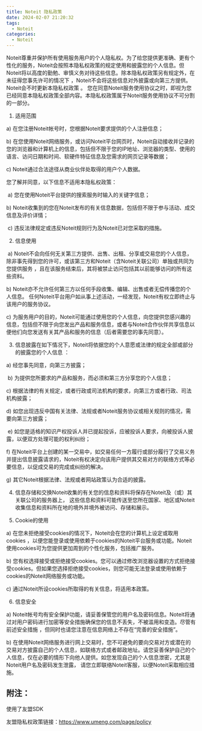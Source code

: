```yaml
---
title: Noteit 隐私政策
date: 2024-02-07 21:20:32
tags:
  - Noteit
categories:
  - Noteit
---
```


Noteit尊重并保护所有使用服务用户的个人隐私权。为了给您提供更准确、更有个性化的服务，Noteit会按照本隐私权政策的规定使用和披露您的个人信息。但Noteit将以高度的勤勉、审慎义务对待这些信息。除本隐私权政策另有规定外，在未征得您事先许可的情况下 ，Noteit不会将这些信息对外披露或向第三方提供。Noteit会不时更新本隐私权政策 。 您在同意Noteit服务使用协议之时，即视为您已经同意本隐私权政策全部内容。本隐私权政策属于Noteit服务使用协议不可分割的一部分。

1. 适用范围

a) 在您注册Noteit帐号时，您根据Noteit要求提供的个人注册信息；

b) 在您使用Noteit网络服务，或访问Noteit平台网页时，Noteit自动接收并记录的您的浏览器和计算机上的信息，包括但不限于您的IP地址、浏览器的类型、使用的语言、访问日期和时间、软硬件特征信息及您需求的网页记录等数据；

c) Noteit通过合法途径从商业伙伴处取得的用户个人数据。

您了解并同意，以下信息不适用本隐私权政策：

&nbsp;a) 您在使用Noteit平台提供的搜索服务时输入的关键字信息；

b) Noteit收集到的您在Noteit发布的有关信息数据，包括但不限于参与活动、成交信息及评价详情；

&nbsp;c) 违反法律规定或违反Noteit规则行为及Noteit已对您采取的措施。

2. 信息使用

&nbsp;a) Noteit不会向任何无关第三方提供、出售、出租、分享或交易您的个人信息，除非事先得到您的许可，或该第三方和Noteit（含Noteit关联公司）单独或共同为您提供服务 ，且在该服务结束后，其将被禁止访问包括其以前能够访问的所有这些资料。

b) Noteit亦不允许任何第三方以任何手段收集、编辑、出售或者无偿传播您的个人信息。 任何Noteit平台用户如从事上述活动，一经发现，Noteit有权立即终止与该用户的服务协议。

c) 为服务用户的目的，Noteit可能通过使用您的个人信息，向您提供您感兴趣的信息，包括但不限于向您发出产品和服务信息，或者与Noteit合作伙伴共享信息以便他们向您发送有关其产品和服务的信息（后者需要您的事先同意）。

3. 信息披露在如下情况下，Noteit将依据您的个人意愿或法律的规定全部或部分的披露您的个人信息 ：

a) 经您事先同意，向第三方披露；

&nbsp;b) 为提供您所要求的产品和服务，而必须和第三方分享您的个人信息；

c) 根据法律的有关规定，或者行政或司法机构的要求，向第三方或者行政、司法机构披露；

d) 如您出现违反中国有关法律、法规或者Noteit服务协议或相关规则的情况，需要向第三方披露；

&nbsp;e) 如您是适格的知识产权投诉人并已提起投诉，应被投诉人要求，向被投诉人披露，以便双方处理可能的权利纠纷；

f) 在Noteit平台上创建的某一交易中，如交易任何一方履行或部分履行了交易义务并提出信息披露请求的，Noteit有权决定向该用户提供其交易对方的联络方式等必要信息，以促成交易的完成或纠纷的解决。

g) 其它Noteit根据法律、法规或者网站政策认为合适的披露。

4. 信息存储和交换Noteit收集的有关您的信息和资料将保存在Noteit及（或）其关联公司的服务器上， 这些信息和资料可能传送至您所在国家、地区或Noteit收集信息和资料所在地的境外并境外被访问、存储和展示。

5. Cookie的使用

a) 在您未拒绝接受cookies的情况下，Noteit会在您的计算机上设定或取用cookies ，以便您能登录或使用依赖于cookies的Noteit平台服务或功能。Noteit使用cookies可为您提供更加周到的个性化服务，包括推广服务。

b) 您有权选择接受或拒绝接受cookies。您可以通过修改浏览器设置的方式拒绝接受cookies。但如果您选择拒绝接受cookies，则您可能无法登录或使用依赖于cookies的Noteit网络服务或功能。

c) 通过Noteit所设cookies所取得的有关信息，将适用本政策。

6. 信息安全

a) Noteit帐号均有安全保护功能，请妥善保管您的用户名及密码信息。Noteit将通过对用户密码进行加密等安全措施确保您的信息不丢失，不被滥用和变造。尽管有前述安全措施 ，但同时也请您注意在信息网络上不存在“完善的安全措施”。

b) 在使用Noteit网络服务进行网上交易时，您不可避免的要向交易对方或潜在的交易对方披露自己的个人信息，如联络方式或者邮政地址。请您妥善保护自己的个人信息，仅在必要的情形下向他人提供。如您发现自己的个人信息泄密，尤其是Noteit用户名及密码发生泄露， 请您立即联络Noteit客服，以便Noteit采取相应措施。

## 附注：
使用了友盟SDK

友盟隐私权政策链接：https://www.umeng.com/page/policy